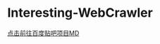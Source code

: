 # Interesting-WebCrawler

[点击前往百度贴吧项目MD](https://github.com/ybsdegit/Interesting-WebCrawler/blob/master/%E7%99%BE%E5%BA%A6%E8%B4%B4%E5%90%A7/%E7%99%BE%E5%BA%A6%E8%B4%B4%E5%90%A7.md)

